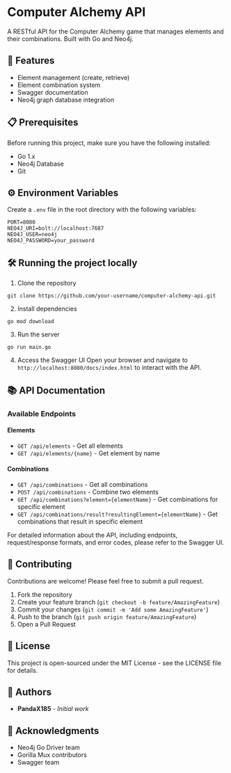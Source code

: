 # Computer Alchemy API

A RESTful API for the Computer Alchemy game that manages elements and their combinations. Built with Go and Neo4j.

## 🚀 Features

- Element management (create, retrieve)
- Element combination system
- Swagger documentation
- Neo4j graph database integration

## 📋 Prerequisites

Before running this project, make sure you have the following installed:
- Go 1.x
- Neo4j Database
- Git

## ⚙️ Environment Variables

Create a `.env` file in the root directory with the following variables:

```
PORT=8080
NEO4J_URI=bolt://localhost:7687
NEO4J_USER=neo4j
NEO4J_PASSWORD=your_password
```

## 🛠️ Running the project locally

1. Clone the repository
```
git clone https://github.com/your-username/computer-alchemy-api.git
```

2. Install dependencies
```
go mod download
```

3. Run the server
```
go run main.go
```

4. Access the Swagger UI
Open your browser and navigate to `http://localhost:8080/docs/index.html` to interact with the API.

## 📚 API Documentation

### Available Endpoints

#### Elements
- `GET /api/elements` - Get all elements
- `GET /api/elements/{name}` - Get element by name

#### Combinations
- `GET /api/combinations` - Get all combinations
- `POST /api/combinations` - Combine two elements
- `GET /api/combinations?element={elementName}` - Get combinations for specific element
- `GET /api/combinations/result?resultingElement={elementName}` - Get combinations that result in specific element

For detailed information about the API, including endpoints, request/response formats, and error codes, please refer to the Swagger UI.

## 🤝 Contributing

Contributions are welcome! Please feel free to submit a pull request.

1. Fork the repository
2. Create your feature branch (`git checkout -b feature/AmazingFeature`)
3. Commit your changes (`git commit -m 'Add some AmazingFeature'`)
4. Push to the branch (`git push origin feature/AmazingFeature`)
5. Open a Pull Request

## 📜 License

This project is open-sourced under the MIT License - see the LICENSE file for details.

## 👥 Authors

- **PandaX185** - *Initial work*

## 🙏 Acknowledgments

- Neo4j Go Driver team
- Gorilla Mux contributors
- Swagger team